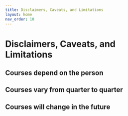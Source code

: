 ```yaml
---
title: Disclaimers, Caveats, and Limitations
layout: home
nav_order: 10
---
```

# Disclaimers, Caveats, and Limitations

## Courses depend on the person

## Courses vary from quarter to quarter

## Courses will change in the future